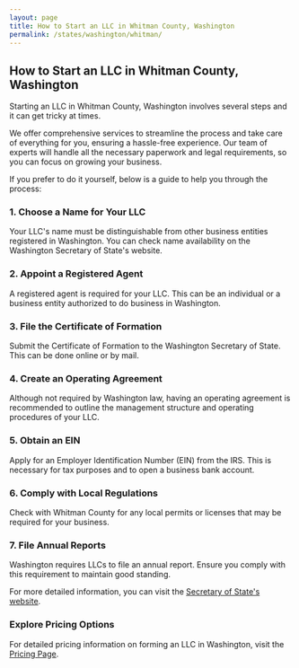```yaml
---
layout: page
title: How to Start an LLC in Whitman County, Washington
permalink: /states/washington/whitman/
---
```


<h2>How to Start an LLC in Whitman County, Washington</h2>

<p>Starting an LLC in Whitman County, Washington involves several steps and it can get tricky at times.</p>

<p>We offer comprehensive services to streamline the process and take care of everything for you, ensuring a hassle-free experience. Our team of experts will handle all the necessary paperwork and legal requirements, so you can focus on growing your business.</p>

<p>If you prefer to do it yourself, below is a guide to help you through the process:</p>

<h3>1. Choose a Name for Your LLC</h3>
<p>Your LLC's name must be distinguishable from other business entities registered in Washington. You can check name availability on the Washington Secretary of State's website.</p>

<h3>2. Appoint a Registered Agent</h3>
<p>A registered agent is required for your LLC. This can be an individual or a business entity authorized to do business in Washington.</p>

<h3>3. File the Certificate of Formation</h3>
<p>Submit the Certificate of Formation to the Washington Secretary of State. This can be done online or by mail.</p>

<h3>4. Create an Operating Agreement</h3>
<p>Although not required by Washington law, having an operating agreement is recommended to outline the management structure and operating procedures of your LLC.</p>

<h3>5. Obtain an EIN</h3>
<p>Apply for an Employer Identification Number (EIN) from the IRS. This is necessary for tax purposes and to open a business bank account.</p>

<h3>6. Comply with Local Regulations</h3>
<p>Check with Whitman County for any local permits or licenses that may be required for your business.</p>

<h3>7. File Annual Reports</h3>
<p>Washington requires LLCs to file an annual report. Ensure you comply with this requirement to maintain good standing.</p>

<p>For more detailed information, you can visit the <a href="https://www.sos.washington.gov/">Secretary of State's website</a>.</p>

<h3>Explore Pricing Options</h3>
<p>For detailed pricing information on forming an LLC in Washington, visit the <a href="{ '/new-pricing/' | relative_url }">Pricing Page</a>.</p>
